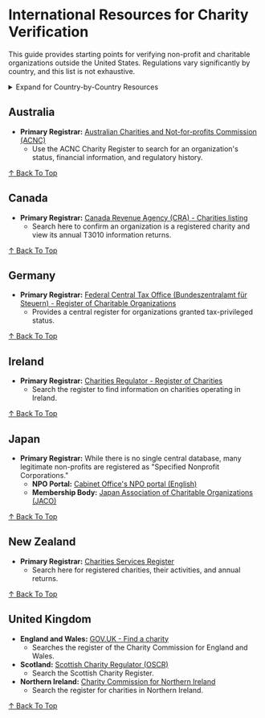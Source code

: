 <a id="contents"></a>
# International Resources for Charity Verification

This guide provides starting points for verifying non-profit and charitable organizations outside the United States. Regulations vary significantly by country, and this list is not exhaustive.

<details>
<summary>Expand for Country-by-Country Resources</summary>

- [Australia](#australia)
- [Canada](#canada)
- [Germany](#germany)
- [Ireland](#ireland)
- [Japan](#japan)
- [New Zealand](#new-zealand)
- [United Kingdom](#united-kingdom)

</details>

## Australia

-   **Primary Registrar:** [Australian Charities and Not-for-profits Commission (ACNC)](https://www.acnc.gov.au/charity)
    -   Use the ACNC Charity Register to search for an organization's status, financial information, and regulatory history.

[↑ Back To Top](#contents)

## Canada

-   **Primary Registrar:** [Canada Revenue Agency (CRA) - Charities listing](https://apps.cra-arc.gc.ca/ebci/hacc/srch/pub/dsplyBscSrch)
    -   Search here to confirm an organization is a registered charity and view its annual T3010 information returns.

[↑ Back To Top](#contents)

## Germany

-   **Primary Registrar:** [Federal Central Tax Office (Bundeszentralamt für Steuern) - Register of Charitable Organizations](https://www.bzst.de/EN/Businesses/Non-Profit/Charity_Register/Overview/overview_node.html)
    -   Provides a central register for organizations granted tax-privileged status.

[↑ Back To Top](#contents)

## Ireland

-   **Primary Registrar:** [Charities Regulator - Register of Charities](https://www.charitiesregulator.ie/en/information-for-the-public/search-the-register-of-charities)
    -   Search the register to find information on charities operating in Ireland.

[↑ Back To Top](#contents)

## Japan

-   **Primary Registrar:** While there is no single central database, many legitimate non-profits are registered as "Specified Nonprofit Corporations."
    -   **NPO Portal:** [Cabinet Office's NPO portal (English)](https://www.npo-homepage.go.jp/en/)
    -   **Membership Body:** [Japan Association of Charitable Organizations (JACO)](https://www.jaco.or.jp/)

[↑ Back To Top](#contents)

## New Zealand

-   **Primary Registrar:** [Charities Services Register](https://charities.govt.nz/)
    -   Search here for registered charities, their activities, and annual returns.

[↑ Back To Top](#contents)

## United Kingdom

-   **England and Wales:** [GOV.UK - Find a charity](https://www.gov.uk/find-charity-information)
    -   Searches the register of the Charity Commission for England and Wales.
-   **Scotland:** [Scottish Charity Regulator (OSCR)](https://www.oscr.org.uk/)
    -   Search the Scottish Charity Register.
-   **Northern Ireland:** [Charity Commission for Northern Ireland](https://www.charitycommissionni.org.uk/)
    -   Search the register for charities in Northern Ireland.

[↑ Back To Top](#contents)

